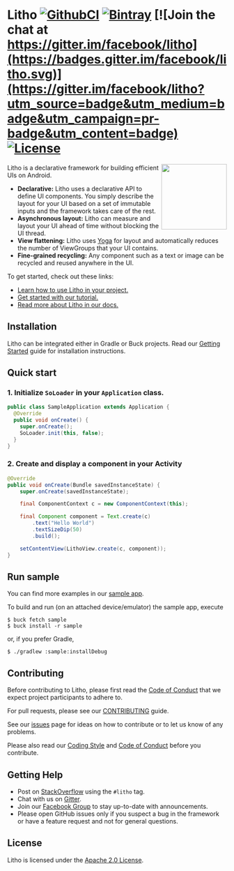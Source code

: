 # Litho [![GithubCI](https://github.com/facebook/litho/actions/workflows/ci.yml/badge.svg)](https://github.com/facebook/litho/actions/workflows/ci.yml) [![Bintray](https://img.shields.io/maven-metadata/v/https/jcenter.bintray.com/com/facebook/litho/litho-core/maven-metadata.xml.svg?color=orange&label=bintray)](https://bintray.com/facebook/maven/com.facebook.litho%3Alitho-core/_latestVersion) [![Join the chat at https://gitter.im/facebook/litho](https://badges.gitter.im/facebook/litho.svg)](https://gitter.im/facebook/litho?utm_source=badge&utm_medium=badge&utm_campaign=pr-badge&utm_content=badge) [![License](https://img.shields.io/badge/License-Apache%202.0-blue.svg)](https://github.com/facebook/litho/blob/master/LICENSE)

<img src="website/static/logo.png" width=150 align=right>

Litho is a declarative framework for building efficient UIs on Android.

* **Declarative:** Litho uses a declarative API to define UI components. You simply describe the layout for your UI based on a set of immutable inputs and the framework takes care of the rest.
* **Asynchronous layout:** Litho can measure and layout your UI ahead of time without blocking the UI thread.
* **View flattening:** Litho uses [Yoga](https://www.yogalayout.dev/) for layout and automatically reduces the number of ViewGroups that your UI contains.
* **Fine-grained recycling:** Any component such as a text or image can be recycled and reused anywhere in the UI.

To get started, check out these links:

* [Learn how to use Litho in your project.](http://fblitho.com/docs/getting-started)
* [Get started with our tutorial.](http://fblitho.com/docs/tutorial)
* [Read more about Litho in our docs.](http://fblitho.com/docs/intro)

## Installation
Litho can be integrated either in Gradle or Buck projects. Read our [Getting Started](http://fblitho.com/docs/getting-started) guide for installation instructions.

## Quick start
### 1. Initialize `SoLoader` in your `Application` class.
```java
public class SampleApplication extends Application {
  @Override
  public void onCreate() {
    super.onCreate();
    SoLoader.init(this, false);
  }
}
```
### 2. Create and display a component in your Activity
```java
@Override
public void onCreate(Bundle savedInstanceState) {
    super.onCreate(savedInstanceState);

    final ComponentContext c = new ComponentContext(this);

    final Component component = Text.create(c)
        .text("Hello World")
        .textSizeDip(50)
        .build();

    setContentView(LithoView.create(c, component));
}
```
## Run sample
You can find more examples in our [sample app](https://github.com/facebook/litho/tree/master/sample).

To build and run (on an attached device/emulator) the sample app, execute

    $ buck fetch sample
    $ buck install -r sample

or, if you prefer Gradle,

    $ ./gradlew :sample:installDebug

## Contributing

Before contributing to Litho, please first read the [Code of
Conduct](https://code.facebook.com/codeofconduct) that we expect
project participants to adhere to.

For pull requests, please see our [CONTRIBUTING](CONTRIBUTING.md) guide.

See our [issues](https://github.com/facebook/litho/issues/) page for ideas on how to contribute or to let us know of any problems.

Please also read our [Coding Style](http://fblitho.com/docs/best-practices#coding-style) and [Code of Conduct](https://code.facebook.com/codeofconduct) before you contribute.

## Getting Help

- Post on [StackOverflow](https://stackoverflow.com/questions/tagged/litho)
  using the `#litho` tag.
- Chat with us on [Gitter](https://gitter.im/facebook/litho).
- Join our [Facebook Group](https://www.facebook.com/groups/litho.android/) to
  stay up-to-date with announcements.
- Please open GitHub issues only if you suspect a bug in the framework or have a
  feature request and not for general questions.

## License

Litho is licensed under the [Apache 2.0 License](LICENSE).
